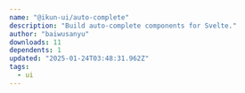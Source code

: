 ```yaml
---
name: "@ikun-ui/auto-complete"
description: "Build auto-complete components for Svelte."
author: "baiwusanyu"
downloads: 11
dependents: 1
updated: "2025-01-24T03:48:31.962Z"
tags: 
  - ui
---
```

